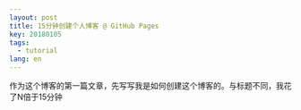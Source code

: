 ```yaml
---
layout: post
title: 15分钟创建个人博客 @ GitHub Pages
key: 20180105
tags:
  - tutorial
lang: en
---
```


作为这个博客的第一篇文章，先写写我是如何创建这个博客的。与标题不同，我花了N倍于15分钟
<!--stackedit_data:
eyJoaXN0b3J5IjpbMTE0NjY2MjEzNV19
-->